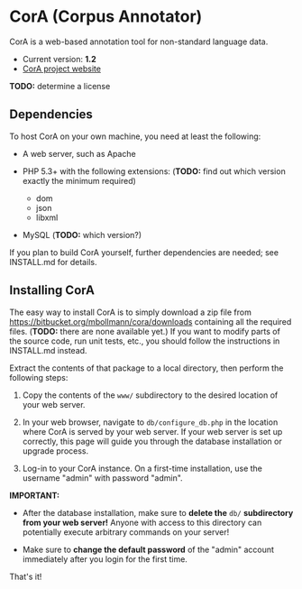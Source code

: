 # CorA (Corpus Annotator) #

CorA is a web-based annotation tool for non-standard language data.

* Current version: **1.2**
* [CorA project website](http://www.linguistics.rub.de/comphist/resources/cora/)

**TODO:** determine a license

## Dependencies ##

To host CorA on your own machine, you need at least the following:

* A web server, such as Apache

* PHP 5.3+ with the following extensions: (**TODO:** find out which version exactly the minimum required)
    * dom
    * json
    * libxml

* MySQL (**TODO:** which version?)

If you plan to build CorA yourself, further dependencies are needed; see
INSTALL.md for details.

## Installing CorA ##

The easy way to install CorA is to simply download a zip file from
<https://bitbucket.org/mbollmann/cora/downloads> containing all the required
files. (**TODO:** there are none available yet.)  If you want to modify parts of
the source code, run unit tests, etc., you should follow the instructions in
INSTALL.md instead.

Extract the contents of that package to a local directory, then perform the
following steps:

1. Copy the contents of the `www/` subdirectory to the desired location of your
   web server.

2. In your web browser, navigate to `db/configure_db.php` in the location
   where CorA is served by your web server.  If your web server is set up
   correctly, this page will guide you through the database installation or
   upgrade process.

3. Log-in to your CorA instance.  On a first-time installation, use the
   username "admin" with password "admin".

**IMPORTANT:**

+ After the database installation, make sure to **delete the**
  `db/` **subdirectory from your web server!** Anyone with access to this
  directory can potentially execute arbitrary commands on your server!

+ Make sure to **change the default password** of the "admin" account
  immediately after you login for the first time.

That's it!
